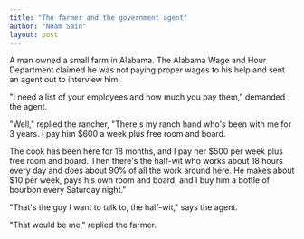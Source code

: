 ```yaml
---
title: "The farmer and the government agent"
author: "Noam Sain"
layout: post
---
```


A man owned a small farm in Alabama. The Alabama Wage and Hour Department claimed he was not paying proper wages to his help and sent an agent out to interview him.

"I need a list of your employees and how much you pay them," demanded the agent.

"Well," replied the rancher, "There's my ranch hand who's been with me for 3 years. I pay him $600 a week plus free room and board.

The cook has been here for 18 months, and I pay her $500 per week plus free room and board. Then there's the half-wit who works about 18 hours every day and does about 90% of all the work around here. He makes about $10 per week, pays his own room and board, and I buy him a bottle of bourbon every Saturday night."

"That's the guy I want to talk to, the half-wit," says the agent.

"That would be me," replied the farmer.

